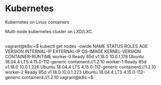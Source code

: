 # Kubernetes


Kubernetes on Linux containers


Multi-node kubernetes cluster on LXD/LXC.

<br />
vagrant@k8s:~$ kubectl get nodes -owide
NAME       STATUS   ROLES    AGE   VERSION   INTERNAL-IP   EXTERNAL-IP   OS-IMAGE             KERNEL-VERSION       CONTAINER-RUNTIME
worker-0   Ready    <none>   85d   v1.18.0   10.0.1.178    <none>        Ubuntu 18.04.4 LTS   4.15.0-112-generic   containerd://1.2.10
worker-1   Ready    <none>   85d   v1.18.0   10.0.1.226    <none>        Ubuntu 18.04.4 LTS   4.15.0-112-generic   containerd://1.2.10
worker-2   Ready    <none>   85d   v1.18.0   10.0.1.223    <none>        Ubuntu 18.04.4 LTS   4.15.0-112-generic   containerd://1.2.10
vagrant@k8s:~$

<br />
